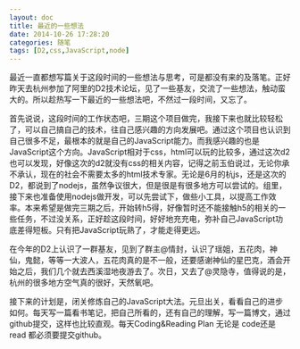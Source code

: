 ```yaml
---
layout: doc
title: 最近的一些想法
date: 2014-10-26 17:28:20
categories: 随笔
tags: [D2,css,JavaScript,node]
---
```

最近一直都想写篇关于这段时间的一些想法与思考，可是都没有来的及落笔。<!--more-->正好昨天去杭州参加了阿里的D2技术论坛，见了一些基友，交流了一些想法，触动蛮大的。所以趁热写一下最近的一些想法吧，不然过一段时间，又忘了。
<p>首先说说，这段时间的工作状态吧，三期这个项目做完，我接下来也就比较轻松了，可以自己搞自己的技术，往自己感兴趣的方向发展吧。通过这个项目也认识到自己很多不足，最根本的就是自己的JavaScript能力。而我感兴趣的也是JavaScript这个方向。JavaScript相对于css，html可以玩的比较多，通过这次d2也可以发现，好像这次的d2就没有css的相关内容，记得之前玉伯说过，无论你承不承认，现在的社会不需要太多的html技术专家。无论是6月的杭js，还是这次的D2，都说到了nodejs，虽然争议很大，但是很是有很多地方可以尝试的。组里，接下来也准备使用nodejs做开发，可以先尝试下，做些小工具，以提高工作效率。本来希望是做完三期之后，开始转h5得，好像暂时还不能接触h5的相关的一些任务，不过没关系，正好趁这段时间，好好地充充电，弥补自己JavaScript功底差得短板。只有把JavaScript玩熟了，才能走得更远。</p>
<p>在今年的D2上认识了一群基友，见到了群主@情封，认识了瑶姐，五花肉，神仙，鬼懿，等等一大波人，五花肉真的是不一般，还要感谢神仙的星巴克，酒会开始之后，我们几个就去西溪湿地夜游去了。次日，又去了@灵隐寺，值得说的是，杭州的很多地方空气真的很好，天然氧吧。</p>
接下来的计划是，闭关修炼自己的JavaScript大法。元旦出关，看看自己的进步如何。每天写一篇看书笔记，把自己所看的，还有自己的理解，写一篇博文，通过github提交，这样也比较直观。每天Coding&Reading Plan 无论是 code还是read 都必须要提交github。